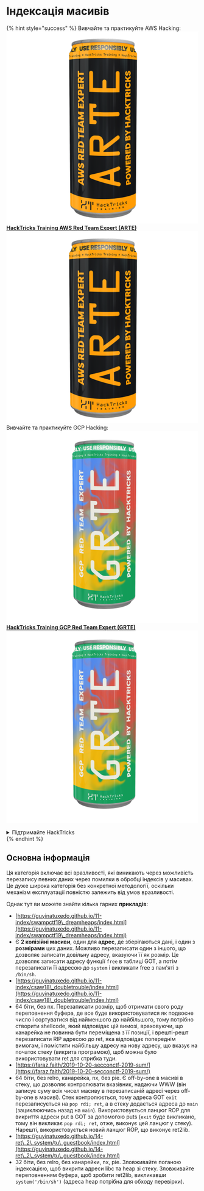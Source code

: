 # Індексація масивів

{% hint style="success" %}
Вивчайте та практикуйте AWS Hacking:<img src="/.gitbook/assets/arte.png" alt="" data-size="line">[**HackTricks Training AWS Red Team Expert (ARTE)**](https://training.hacktricks.xyz/courses/arte)<img src="/.gitbook/assets/arte.png" alt="" data-size="line">\
Вивчайте та практикуйте GCP Hacking: <img src="/.gitbook/assets/grte.png" alt="" data-size="line">[**HackTricks Training GCP Red Team Expert (GRTE)**<img src="/.gitbook/assets/grte.png" alt="" data-size="line">](https://training.hacktricks.xyz/courses/grte)

<details>

<summary>Підтримайте HackTricks</summary>

* Перевірте [**плани підписки**](https://github.com/sponsors/carlospolop)!
* **Приєднуйтесь до** 💬 [**групи Discord**](https://discord.gg/hRep4RUj7f) або [**групи Telegram**](https://t.me/peass) або **слідкуйте** за нами в **Twitter** 🐦 [**@hacktricks\_live**](https://twitter.com/hacktricks\_live)**.**
* **Діліться хакерськими трюками, надсилаючи PR до** [**HackTricks**](https://github.com/carlospolop/hacktricks) та [**HackTricks Cloud**](https://github.com/carlospolop/hacktricks-cloud) репозиторіїв на GitHub.

</details>
{% endhint %}

## Основна інформація

Ця категорія включає всі вразливості, які виникають через можливість перезапису певних даних через помилки в обробці індексів у масивах. Це дуже широка категорія без конкретної методології, оскільки механізм експлуатації повністю залежить від умов вразливості.

Однак тут ви можете знайти кілька гарних **прикладів**:

* [https://guyinatuxedo.github.io/11-index/swampctf19\_dreamheaps/index.html](https://guyinatuxedo.github.io/11-index/swampctf19\_dreamheaps/index.html)
* Є **2 колізійні масиви**, один для **адрес**, де зберігаються дані, і один з **розмірами** цих даних. Можливо перезаписати один з іншого, що дозволяє записати довільну адресу, вказуючи її як розмір. Це дозволяє записати адресу функції `free` в таблиці GOT, а потім перезаписати її адресою до `system` і викликати free з пам'яті з `/bin/sh`.
* [https://guyinatuxedo.github.io/11-index/csaw18\_doubletrouble/index.html](https://guyinatuxedo.github.io/11-index/csaw18\_doubletrouble/index.html)
* 64 біти, без nx. Перезаписати розмір, щоб отримати свого роду переповнення буфера, де все буде використовуватися як подвоєне число і сортуватися від найменшого до найбільшого, тому потрібно створити shellcode, який відповідає цій вимозі, враховуючи, що канарейка не повинна бути переміщена з її позиції, і врешті-решт перезаписати RIP адресою до ret, яка відповідає попереднім вимогам, і помістити найбільшу адресу на нову адресу, що вказує на початок стеку (викрита програмою), щоб можна було використовувати ret для стрибка туди.
* [https://faraz.faith/2019-10-20-secconctf-2019-sum/](https://faraz.faith/2019-10-20-secconctf-2019-sum/)
* 64 біти, без relro, канарейка, nx, без pie. Є off-by-one в масиві в стеку, що дозволяє контролювати вказівник, надаючи WWW (він записує суму всіх чисел масиву в перезаписаній адресі через off-by-one в масиві). Стек контролюється, тому адреса GOT `exit` перезаписується на `pop rdi; ret`, а в стеку додається адреса до `main` (зациклюючись назад на `main`). Використовується ланцюг ROP для викриття адреси put в GOT за допомогою puts (`exit` буде викликано, тому він викликає `pop rdi; ret`, отже, виконує цей ланцюг у стеку). Нарешті, використовується новий ланцюг ROP, що виконує ret2lib.
* [https://guyinatuxedo.github.io/14-ret\_2\_system/tu\_guestbook/index.html](https://guyinatuxedo.github.io/14-ret\_2\_system/tu\_guestbook/index.html)
* 32 біти, без relro, без канарейки, nx, pie. Зловживайте поганою індексацією, щоб викрити адреси libc та heap зі стеку. Зловживайте переповненням буфера, щоб зробити ret2lib, викликавши `system('/bin/sh')` (адреса heap потрібна для обходу перевірки).
